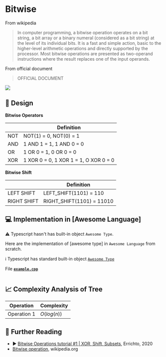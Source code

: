 # Bitwise

From wikipedia

> In computer programming, a bitwise operation operates on a bit string, a bit array or a binary numeral (considered as a bit string) at the level of its individual bits. It is a fast and simple action, basic to the higher-level arithmetic operations and directly supported by the processor. Most bitwise operations are presented as two-operand instructions where the result replaces one of the input operands.

From official document 

> OFFICIAL DOCUMENT

![](../abstract/data-structures/image.png)


## 🎨 Design

**Bitwise Operators**

|                | Definition                              |
|----------------|-----------------------------------------|
| NOT            | NOT(1) = 0, NOT(0) = 1                  |
| AND            | 1 AND 1 = 1, 1 AND 0 = 0                |
| OR             | 1 OR 0 = 1, 0 OR 0 = 0                  |
| XOR            | 1 XOR 0 = 0, 1 XOR 1 = 1, O XOR  0 = 0  |

**Bitwise Shift**

|                 | Definition                 |
|-----------------|----------------------------|
| LEFT SHIFT      | LEFT_SHIFT(1101) = 110     |
| RIGHT SHIFT     | RIGHT_SHIFT(1101) = 11010  |


## 💻 Implementation in [Awesome Language]

⚠️ Typescript hasn't has built-in object `Awesome Type`.

Here are the implementation of [awesome type] in `Awesome Language` from scratch.

ℹ️ Typescript has standard built-in object [`Awesome Type`](awesome-link)

File [**`example.cpp`**](code/example.cpp)

```[id]
```

## 📈 Complexity Analysis of Tree


| Operation       | Complexity          |
|-----------------|---------------------|
| Operation 1     | $O(log(n))$         |

## 🔗 Further Reading

* ▶️ [Bitwise Operations tutorial #1 | XOR, Shift, Subsets](https://www.youtube.com/watch?v=xXKL9YBWgCY&list=PLl0KD3g-oDOHpWRyyGBUJ9jmul0lUOD80&index=2&t=320s&ab_channel=Errichto), Errichto, 2020
* [Bitwise operation](https://en.wikipedia.org/wiki/Bitwise_operation), wikipedia.org